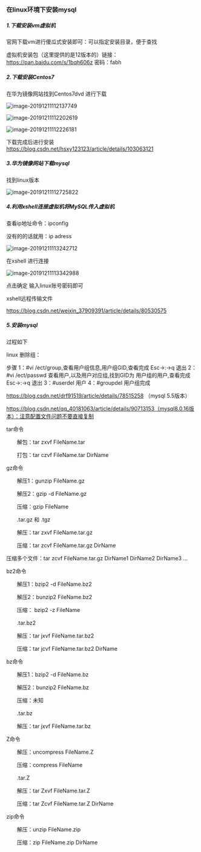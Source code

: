 ### 在linux环境下安装mysql

##### 1.下载安装vm虚拟机

官网下载vm进行傻瓜式安装即可：可以指定安装目录，便于查找

 虚拟机安装包（这里提供的是12版本的）链接：https://pan.baidu.com/s/1bqh606z 密码：fabh 

##### 2.下载安装Centos7

在华为镜像网站找到Centos7dvd 进行下载

![image-20191211112137749](C:\Users\daiyu\AppData\Roaming\Typora\typora-user-images\image-20191211112137749.png)

![image-20191211112202619](C:\Users\daiyu\AppData\Roaming\Typora\typora-user-images\image-20191211112202619.png)

![image-20191211112226181](C:\Users\daiyu\AppData\Roaming\Typora\typora-user-images\image-20191211112226181.png)

 下载完成后进行安装 https://blog.csdn.net/hsxy123123/article/details/103063121 



##### 3.华为镜像网站下载mysql

找到linux版本

![image-20191211112725822](C:\Users\daiyu\AppData\Roaming\Typora\typora-user-images\image-20191211112725822.png)



##### 4.利用xshell连接虚拟机将MySQL传入虚拟机

查看ip地址命令：ipconfig

没有的的话就用：ip adress

![image-20191211113242712](C:\Users\daiyu\AppData\Roaming\Typora\typora-user-images\image-20191211113242712.png)

在xshell 进行连接

![image-20191211113342988](C:\Users\daiyu\AppData\Roaming\Typora\typora-user-images\image-20191211113342988.png)

点击确定 输入linux账号密码即可

xshell远程传输文件

https://blog.csdn.net/weixin_37909391/article/details/80530575

##### 5.安装mysql

过程如下

linux 删除组：

步骤 1：#vi /ect/group,查看用户组信息,用户组GID,查看完成 Esc->:->q 退出
2：#vi /ect/passwd 查看用户,以及用户对应组,找到GID为 用户组的用户,查看完成 Esc->:->q 退出
3：#userdel 用户
4：#groupdel 用户组完成

 https://blog.csdn.net/drf91519/article/details/78515258  （mysql 5.5版本）

https://blog.csdn.net/qq_40181063/article/details/90713153（mysql8.0.16版本）：注意配置文件问题不要直接复制



tar命令

　　解包：tar zxvf FileName.tar

　　打包：tar czvf FileName.tar DirName

 

gz命令

　　解压1：gunzip FileName.gz

　　解压2：gzip -d FileName.gz

　　压缩：gzip FileName

　　.tar.gz 和 .tgz

　　解压：tar zxvf FileName.tar.gz

　　压缩：tar zcvf FileName.tar.gz DirName

  压缩多个文件：tar zcvf FileName.tar.gz DirName1 DirName2 DirName3 ...

 

bz2命令

　　解压1：bzip2 -d FileName.bz2

　　解压2：bunzip2 FileName.bz2

　　压缩： bzip2 -z FileName

　　.tar.bz2

　　解压：tar jxvf FileName.tar.bz2

　　压缩：tar jcvf FileName.tar.bz2 DirName

 

bz命令

　　解压1：bzip2 -d FileName.bz

　　解压2：bunzip2 FileName.bz

　　压缩：未知

　　.tar.bz

　　解压：tar jxvf FileName.tar.bz

 

Z命令

　　解压：uncompress FileName.Z

　　压缩：compress FileName

　　.tar.Z

　　解压：tar Zxvf FileName.tar.Z

　　压缩：tar Zcvf FileName.tar.Z DirName

 

zip命令

　　解压：unzip FileName.zip

　　压缩：zip FileName.zip DirName